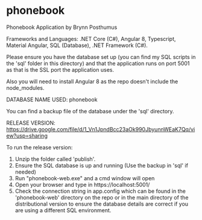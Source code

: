# phonebook
Phonebook Application by Brynn Posthumus

Frameworks and Languages: .NET Core (C#), Angular 8, Typescript, Material Angular, SQL (Database), .NET Framework (C#).

Please ensure you have the database set up (you can find my SQL scripts in the 'sql' folder in this directory) and that the application runs on port 5001 as that is the SSL port the application uses.

Also you will need to install Angular 8 as the repo doesn't include the node_modules.

DATABASE NAME USED: phonebook

You can find a backup file of the database under the 'sql' directory.

RELEASE VERSION: https://drive.google.com/file/d/1_Vn1JpndBcc23aOk990JbyunnWEaK7Qq/view?usp=sharing

To run the release version:

1. Unzip the folder called 'publish'.
2. Ensure the SQL database is up and running (Use the backup in 'sql' if needed)
3. Run "phonebook-web.exe" and a cmd window will open
4. Open your browser and type in 
  https://localhost:5001/
5. Check the connection string in app.config which can be found in the 'phonebook-web' directory on the repo or in the main directory of the distributional version to ensure the database details are correct if you are using a different SQL environment.
